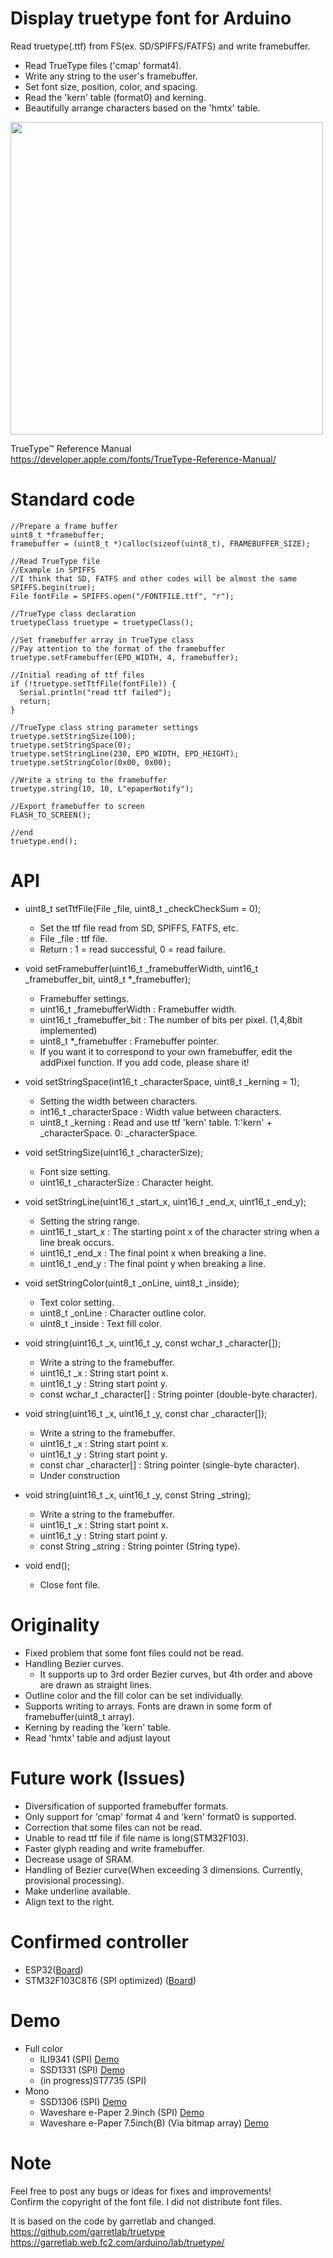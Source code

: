 # Display truetype font for Arduino  
Read truetype(.ttf) from FS(ex. SD/SPIFFS/FATFS) and write framebuffer.  

- Read TrueType files ('cmap' format4).  
- Write any string to the user's framebuffer.  
- Set font size, position, color, and spacing.  
- Read the 'kern' table (format0) and kerning.  
- Beautifully arrange characters based on the 'hmtx' table.  
<img src="https://user-images.githubusercontent.com/26690530/116971484-99f68600-acf4-11eb-99c6-d5e29791b53f.JPG" width="500">

TrueType™ Reference Manual  
https://developer.apple.com/fonts/TrueType-Reference-Manual/  

# Standard code  
```
//Prepare a frame buffer
uint8_t *framebuffer; 
framebuffer = (uint8_t *)calloc(sizeof(uint8_t), FRAMEBUFFER_SIZE);

//Read TrueType file
//Example in SPIFFS
//I think that SD, FATFS and other codes will be almost the same
SPIFFS.begin(true);
File fontFile = SPIFFS.open("/FONTFILE.ttf", "r");

//TrueType class declaration
truetypeClass truetype = truetypeClass();

//Set framebuffer array in TrueType class
//Pay attention to the format of the framebuffer
truetype.setFramebuffer(EPD_WIDTH, 4, framebuffer);

//Initial reading of ttf files
if (!truetype.setTtfFile(fontFile)) {
  Serial.println("read ttf failed");
  return;
}

//TrueType class string parameter settings
truetype.setStringSize(100);
truetype.setStringSpace(0);
truetype.setStringLine(230, EPD_WIDTH, EPD_HEIGHT);
truetype.setStringColor(0x00, 0x00);

//Write a string to the framebuffer
truetype.string(10, 10, L"epaperNotify");

//Export framebuffer to screen
FLASH_TO_SCREEN();

//end
truetype.end();
```

# API  
- uint8_t setTtfFile(File _file, uint8_t _checkCheckSum = 0);  
  - Set the ttf file read from SD, SPIFFS, FATFS, etc. 
  - File _file : ttf file.  
  - Return : 1 = read successful, 0 = read failure.  

- void setFramebuffer(uint16_t _framebufferWidth, uint16_t _framebuffer_bit, uint8_t *_framebuffer);  
  - Framebuffer settings.
  - uint16_t _framebufferWidth : Framebuffer width.  
  - uint16_t _framebuffer_bit : The number of bits per pixel. (1,4,8bit implemented)
  - uint8_t *_framebuffer : Framebuffer pointer.  
  - If you want it to correspond to your own framebuffer, edit the addPixel function. If you add code, please share it!

- void setStringSpace(int16_t _characterSpace, uint8_t _kerning = 1);  
  - Setting the width between characters.  
  - int16_t _characterSpace : Width value between characters.
  - uint8_t _kerning : Read and use ttf 'kern' table. 1:'kern' + _characterSpace. 0: _characterSpace.

- void setStringSize(uint16_t _characterSize);  
  - Font size setting.  
  - uint16_t _characterSize : Character height.  

- void setStringLine(uint16_t _start_x, uint16_t _end_x, uint16_t _end_y);
  - Setting the string range.  
  - uint16_t _start_x : The starting point x of the character string when a line break occurs.  
  - uint16_t _end_x : The final point x when breaking a line.  
  - uint16_t _end_y : The final point y when breaking a line.  

- void setStringColor(uint8_t _onLine, uint8_t _inside);  
  - Text color setting.  
  - uint8_t _onLine : Character outline color.  
  - uint8_t _inside : Text fill color.  

- void string(uint16_t _x, uint16_t _y, const wchar_t _character[]);  
  - Write a string to the framebuffer.  
  - uint16_t _x : String start point x.  
  - uint16_t _y : String start point y.  
  - const wchar_t _character[] : String pointer (double-byte character).  

- void string(uint16_t _x, uint16_t _y, const char _character[]);  
  - Write a string to the framebuffer.  
  - uint16_t _x : String start point x.  
  - uint16_t _y : String start point y.  
  - const char _character[] : String pointer (single-byte character).  
  - Under construction  

- void string(uint16_t _x, uint16_t _y, const String _string);  
  - Write a string to the framebuffer.  
  - uint16_t _x : String start point x.  
  - uint16_t _y : String start point y.  
  - const String _string : String pointer (String type).  

- void end();  
  - Close font file.  

# Originality  
- Fixed problem that some font files could not be read.  
- Handling Bezier curves.  
  - It supports up to 3rd order Bezier curves, but 4th order and above are drawn as straight lines.  
- Outline color and the fill color can be set individually.  
- Supports writing to arrays. Fonts are drawn in some form of framebuffer(uint8_t array).  
- Kerning by reading the 'kern' table.  
- Read 'hmtx' table and adjust layout  

# Future work (Issues)  
- Diversification of supported framebuffer formats.  
- Only support for 'cmap' format 4 and  'kern' format0 is supported.  
- Correction that some files can not be read.  
- Unable to read ttf file if file name is long(STM32F103).  
- Faster glyph reading and write framebuffer.  
- Decrease usage of SRAM.  
- Handling of Bezier curve(When exceeding 3 dimensions. Currently, provisional processing).  
- Make underline available.  
- Align text to the right.  

# Confirmed controller  
- ESP32([Board](https://github.com/espressif/arduino-esp32))  
- STM32F103C8T6 (SPI optimized) ([Board](https://github.com/stm32duino/Arduino_Core_STM32))  

# Demo  
- Full color
  - ILI9341 (SPI) [Demo](https://youtu.be/_-4tfssNTYE "ILI9341")    
  - SSD1331 (SPI) [Demo](https://youtu.be/wlubShLcMqE "SSD1331")  
  - (in progress)ST7735 (SPI)  
- Mono
  - SSD1306 (SPI) [Demo](https://youtu.be/WLiS6KDrS6Q "SSD1306")  
  - Waveshare e-Paper 2.9inch (SPI) [Demo](https://youtu.be/qs_nOYCx91o "e-Paper")  
  - Waveshare e-Paper 7.5inch(B) (Via bitmap array) [Demo](https://youtu.be/n9_DJ3ugalQ "e-Paper")  

# Note  
Feel free to post any bugs or ideas for fixes and improvements!  
Confirm the copyright of the font file. I did not distribute font files.  

It is based on the code by garretlab and changed.  
https://github.com/garretlab/truetype  
https://garretlab.web.fc2.com/arduino/lab/truetype/  
